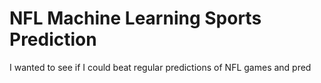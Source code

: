 # NFL Machine Learning Sports Prediction
I wanted to see if I could beat regular predictions of NFL games and pred
